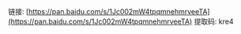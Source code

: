 链接: [https://pan.baidu.com/s/1Jc002mW4tpqmnehmrveeTA](https://pan.baidu.com/s/1Jc002mW4tpqmnehmrveeTA) 提取码: kre4